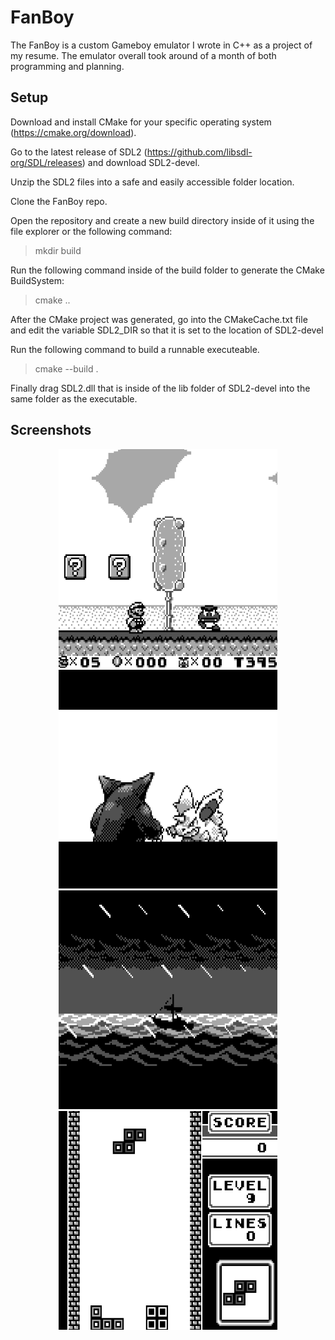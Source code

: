 # FanBoy

The FanBoy is a custom Gameboy emulator I wrote in C++ as a project of my resume.  The emulator overall took around of a month of both programming and planning.  

## Setup
Download and install CMake for your specific operating system (https://cmake.org/download).  

Go to the latest release of SDL2 (https://github.com/libsdl-org/SDL/releases) and download SDL2-devel.  

Unzip the SDL2 files into a safe and easily accessible folder location.  

Clone the FanBoy repo.  

Open the repository and create a new build directory inside of it using the file explorer or the following command:
> mkdir build

Run the following command inside of the build folder to generate the CMake BuildSystem:
> cmake ..

After the CMake project was generated,  go into the CMakeCache.txt file and edit the variable SDL2_DIR so that it is set to the location of SDL2-devel

Run the following command to build a runnable executeable.  
> cmake --build .

Finally drag SDL2.dll that is inside of the lib folder of SDL2-devel into the same folder as the executable.

## Screenshots
<p align="center">
    <img src="images/mario.png" style="margin-right: 10% margin-left: 10%;" width="350" height="350"> 
    <img src="images/pokemon.png" style="margin-right: 10% margin-left: 10%;"width="350" height="350"> 
    <img src="images/zelda.png" style="margin-right: 10% margin-left: 10%;" width="350" height="350"> 
    <img src="images/tetris.png" style="margin-right: 10% margin-left: 10%;" width="350" height="350"> 
</p>



